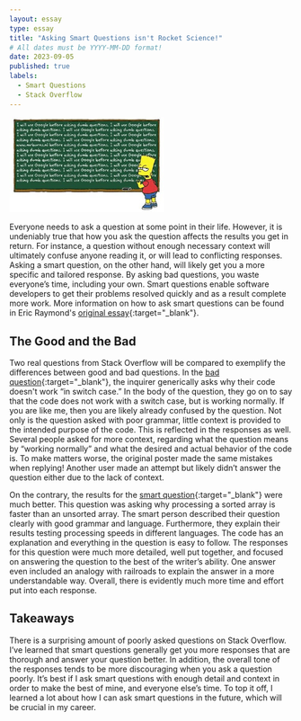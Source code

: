```yaml
---
layout: essay
type: essay
title: "Asking Smart Questions isn't Rocket Science!"
# All dates must be YYYY-MM-DD format!
date: 2023-09-05
published: true
labels:
  - Smart Questions
  - Stack Overflow
---
```


<img width="275px" class="rounded float-start pe-4" src="https://raw.githubusercontent.com/kyesteele/kyesteele.github.io/main/questions.jpg">

Everyone needs to ask a question at some point in their life. However, it is undeniably true that how you ask the question affects the results you get in return. For instance, a question without enough necessary context will ultimately confuse anyone reading it, or will lead to conflicting responses. Asking a smart question, on the other hand, will likely get you a more specific and tailored response. By asking bad questions, you waste everyone’s time, including your own. Smart questions enable software developers to get their problems resolved quickly and as a result complete more work. More information on how to ask smart questions can be found in Eric Raymond's [original essay](http://www.catb.org/esr/faqs/smart-questions.html){:target="_blank"}.

## The Good and the Bad

Two real questions from Stack Overflow will be compared to exemplify the differences between good and bad questions. In the [bad question](https://stackoverflow.com/questions/48136509/why-my-code-doesnt-work-in-switch-case){:target="_blank"}, the inquirer generically asks why their code doesn't work “in switch case.” In the body of the question, they go on to say that the code does not work with a switch case, but is working normally. If you are like me, then you are likely already confused by the question. Not only is the question asked with poor grammar, little context is provided to the intended purpose of the code. This is reflected in the responses as well. Several people asked for more context, regarding what the question means by “working normally” and what the desired and actual behavior of the code is. To make matters worse, the original poster made the same mistakes when replying! Another user made an attempt but likely didn’t answer the question either due to the lack of context.

On the contrary, the results for the [smart question](https://stackoverflow.com/questions/11227809/why-is-processing-a-sorted-array-faster-than-processing-an-unsorted-array){:target="_blank"} were much better. This question was asking why processing a sorted array is faster than an unsorted array. The smart person described their question clearly with good grammar and language. Furthermore, they explain their results testing processing speeds in different languages. The code has an explanation and everything in the question is easy to follow. The responses for this question were much more detailed, well put together, and focused on answering the question to the best of the writer’s ability. One answer even included an analogy with railroads to explain the answer in a more understandable way. Overall, there is evidently much more time and effort put into each response.

## Takeaways

There is a surprising amount of poorly asked questions on Stack Overflow. I’ve learned that smart questions generally get you more responses that are thorough and answer your question better. In addition, the overall tone of the responses tends to be more discouraging when you ask a question poorly. It’s best if I ask smart questions with enough detail and context in order to make the best of mine, and everyone else’s time. To top it off, I learned a lot about how I can ask smart questions in the future, which will be crucial in my career.

